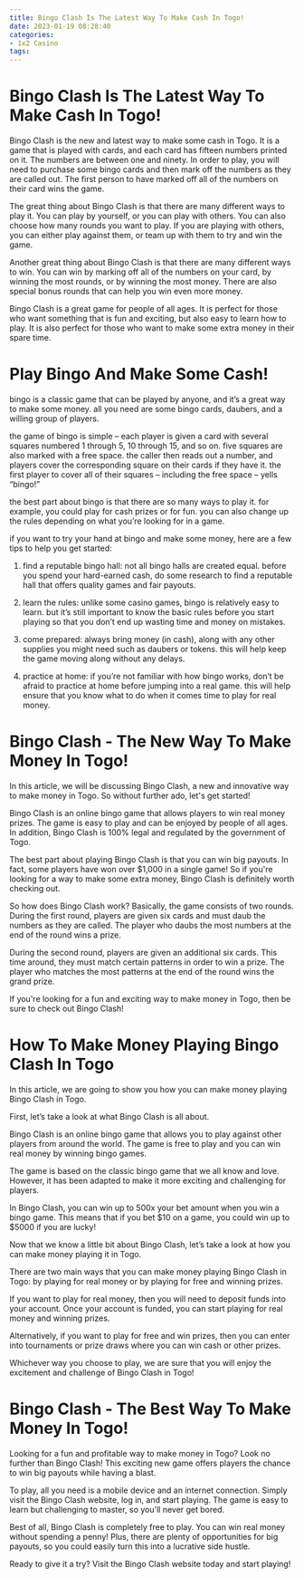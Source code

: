 ```yaml
---
title: Bingo Clash Is The Latest Way To Make Cash In Togo!
date: 2023-01-19 08:28:40
categories:
- 1x2 Casino
tags:
---
```



#  Bingo Clash Is The Latest Way To Make Cash In Togo!

Bingo Clash is the new and latest way to make some cash in Togo. It is a game that is played with cards, and each card has fifteen numbers printed on it. The numbers are between one and ninety. In order to play, you will need to purchase some bingo cards and then mark off the numbers as they are called out. The first person to have marked off all of the numbers on their card wins the game.

The great thing about Bingo Clash is that there are many different ways to play it. You can play by yourself, or you can play with others. You can also choose how many rounds you want to play. If you are playing with others, you can either play against them, or team up with them to try and win the game.

Another great thing about Bingo Clash is that there are many different ways to win. You can win by marking off all of the numbers on your card, by winning the most rounds, or by winning the most money. There are also special bonus rounds that can help you win even more money.

Bingo Clash is a great game for people of all ages. It is perfect for those who want something that is fun and exciting, but also easy to learn how to play. It is also perfect for those who want to make some extra money in their spare time.

#  Play Bingo And Make Some Cash!

bingo is a classic game that can be played by anyone, and it’s a great way to make some money. all you need are some bingo cards, daubers, and a willing group of players.

the game of bingo is simple – each player is given a card with several squares numbered 1 through 5, 10 through 15, and so on. five squares are also marked with a free space. the caller then reads out a number, and players cover the corresponding square on their cards if they have it. the first player to cover all of their squares – including the free space – yells “bingo!”

the best part about bingo is that there are so many ways to play it. for example, you could play for cash prizes or for fun. you can also change up the rules depending on what you’re looking for in a game.

if you want to try your hand at bingo and make some money, here are a few tips to help you get started:

1) find a reputable bingo hall: not all bingo halls are created equal. before you spend your hard-earned cash, do some research to find a reputable hall that offers quality games and fair payouts.

2) learn the rules: unlike some casino games, bingo is relatively easy to learn. but it’s still important to know the basic rules before you start playing so that you don’t end up wasting time and money on mistakes.

3) come prepared: always bring money (in cash), along with any other supplies you might need such as daubers or tokens. this will help keep the game moving along without any delays.

4) practice at home: if you’re not familiar with how bingo works, don’t be afraid to practice at home before jumping into a real game. this will help ensure that you know what to do when it comes time to play for real money.

#  Bingo Clash - The New Way To Make Money In Togo!

In this article, we will be discussing Bingo Clash, a new and innovative way to make money in Togo. So without further ado, let's get started!

Bingo Clash is an online bingo game that allows players to win real money prizes. The game is easy to play and can be enjoyed by people of all ages. In addition, Bingo Clash is 100% legal and regulated by the government of Togo.

The best part about playing Bingo Clash is that you can win big payouts. In fact, some players have won over $1,000 in a single game! So if you're looking for a way to make some extra money, Bingo Clash is definitely worth checking out.

So how does Bingo Clash work? Basically, the game consists of two rounds. During the first round, players are given six cards and must daub the numbers as they are called. The player who daubs the most numbers at the end of the round wins a prize.

During the second round, players are given an additional six cards. This time around, they must match certain patterns in order to win a prize. The player who matches the most patterns at the end of the round wins the grand prize.

If you're looking for a fun and exciting way to make money in Togo, then be sure to check out Bingo Clash!

#  How To Make Money Playing Bingo Clash In Togo

In this article, we are going to show you how you can make money playing Bingo Clash in Togo.

First, let’s take a look at what Bingo Clash is all about.

Bingo Clash is an online bingo game that allows you to play against other players from around the world. The game is free to play and you can win real money by winning bingo games.

The game is based on the classic bingo game that we all know and love. However, it has been adapted to make it more exciting and challenging for players.

In Bingo Clash, you can win up to 500x your bet amount when you win a bingo game. This means that if you bet $10 on a game, you could win up to $5000 if you are lucky!

Now that we know a little bit about Bingo Clash, let’s take a look at how you can make money playing it in Togo.

There are two main ways that you can make money playing Bingo Clash in Togo: by playing for real money or by playing for free and winning prizes.

If you want to play for real money, then you will need to deposit funds into your account. Once your account is funded, you can start playing for real money and winning prizes.

Alternatively, if you want to play for free and win prizes, then you can enter into tournaments or prize draws where you can win cash or other prizes.

Whichever way you choose to play, we are sure that you will enjoy the excitement and challenge of Bingo Clash in Togo!

#  Bingo Clash - The Best Way To Make Money In Togo!

Looking for a fun and profitable way to make money in Togo? Look no further than Bingo Clash! This exciting new game offers players the chance to win big payouts while having a blast.

To play, all you need is a mobile device and an internet connection. Simply visit the Bingo Clash website, log in, and start playing. The game is easy to learn but challenging to master, so you'll never get bored.

Best of all, Bingo Clash is completely free to play. You can win real money without spending a penny! Plus, there are plenty of opportunities for big payouts, so you could easily turn this into a lucrative side hustle.

Ready to give it a try? Visit the Bingo Clash website today and start playing!